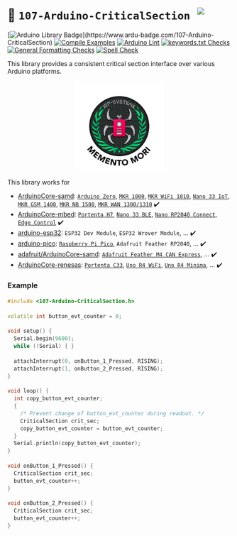 <a href="https://107-systems.org/"><img align="right" src="https://raw.githubusercontent.com/107-systems/.github/main/logo/107-systems.png" width="15%"></a>
:floppy_disk: `107-Arduino-CriticalSection`
===========================================
[![Arduino Library Badge](https://www.ardu-badge.com/badge/107-Arduino-CriticalSection.svg?)](https://www.ardu-badge.com/107-Arduino-CriticalSection)
[![Compile Examples](https://github.com/107-systems/107-Arduino-CriticalSection/workflows/Compile%20Examples/badge.svg)](https://github.com/107-systems/107-Arduino-CriticalSection/actions?workflow=Compile+Examples)
[![Arduino Lint](https://github.com/107-systems/107-Arduino-CriticalSection/workflows/Arduino%20Lint/badge.svg)](https://github.com/107-systems/107-Arduino-CriticalSection/actions?workflow=Arduino+Lint)
[![keywords.txt Checks](https://github.com/107-systems/107-Arduino-CriticalSection/workflows/Extra%20Library%20Checks/badge.svg)](https://github.com/107-systems/107-Arduino-CriticalSection/actions?workflow=Extra+Library+Checks)
[![General Formatting Checks](https://github.com/107-systems/107-Arduino-CriticalSection/workflows/General%20Formatting%20Checks/badge.svg)](https://github.com/107-systems/107-Arduino-CriticalSection/actions?workflow=General+Formatting+Checks)
[![Spell Check](https://github.com/107-systems/107-Arduino-CriticalSection/workflows/Spell%20Check/badge.svg)](https://github.com/107-systems/107-Arduino-CriticalSection/actions?workflow=Spell+Check)

This library provides a consistent critical section interface over various Arduino platforms.

<p align="center">
  <a href="https://github.com/107-systems/l3xz"><img src="https://raw.githubusercontent.com/107-systems/.github/main/logo/l3xz-logo-memento-mori-github.png" width="40%"></a>
</p>

This library works for
* [ArduinoCore-samd](https://github.com/arduino/ArduinoCore-samd): [`Arduino Zero`](https://store.arduino.cc/arduino-zero), [`MKR 1000`](https://store.arduino.cc/arduino-mkr1000-wifi), [`MKR WiFi 1010`](https://store.arduino.cc/arduino-mkr-wifi-1010), [`Nano 33 IoT`](https://store.arduino.cc/arduino-nano-33-iot), [`MKR GSM 1400`](https://store.arduino.cc/arduino-mkr-gsm-1400-1415), [`MKR NB 1500`](https://store.arduino.cc/arduino-mkr-nb-1500-1413), [`MKR WAN 1300/1310`](https://store.arduino.cc/mkr-wan-1310) :heavy_check_mark:
* [ArduinoCore-mbed](https://github.com/arduino/ArduinoCore-mbed): [`Portenta H7`](https://store.arduino.cc/portenta-h7), [`Nano 33 BLE`](https://store.arduino.cc/arduino-nano-33-ble), [`Nano RP2040 Connect`](https://store.arduino.cc/nano-rp2040-connect), [`Edge Control`](https://store.arduino.cc/edge-control) :heavy_check_mark:
* [arduino-esp32](https://github.com/espressif/arduino-esp32): `ESP32 Dev Module`, `ESP32 Wrover Module`, ... :heavy_check_mark:
* [arduino-pico](https://github.com/earlephilhower/arduino-pico): [`Raspberry Pi Pico`](https://www.raspberrypi.org/products/raspberry-pi-pico), `Adafruit Feather RP2040`, ... :heavy_check_mark:
* [adafruit/ArduinoCore-samd](https://github.com/adafruit/ArduinoCore-samd): [`Adafruit Feather M4 CAN Express`](https://www.adafruit.com/product/4759), ... :heavy_check_mark:
* [ArduinoCore-renesas](https://github.com/arduino/ArduinoCore-renesas): [`Portenta C33`](https://store.arduino.cc/products/portenta-c33), [`Uno R4 WiFi`](https://store.arduino.cc/products/uno-r4-wifi), [`Uno R4 Minima`](https://store.arduino.cc/products/uno-r4-minima), ... :heavy_check_mark:

### Example
```C++
#include <107-Arduino-CriticalSection.h>

volatile int button_evt_counter = 0;

void setup() {
  Serial.begin(9600);
  while (!Serial) { }

  attachInterrupt(0, onButton_1_Pressed, RISING);
  attachInterrupt(1, onButton_2_Pressed, RISING);
}

void loop() {
  int copy_button_evt_counter;
  {
    /* Prevent change of button_evt_counter during readout. */
    CriticalSection crit_sec;
    copy_button_evt_counter = button_evt_counter;
  }
  Serial.println(copy_button_evt_counter);
}

void onButton_1_Pressed() {
  CriticalSection crit_sec;
  button_evt_counter++;
}

void onButton_2_Pressed() {
  CriticalSection crit_sec;
  button_evt_counter++;
}
```
